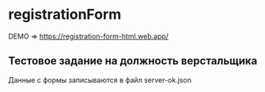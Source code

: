 # registrationForm
DEMO => https://registration-form-html.web.app/

## Тестовое задание на должность верстальщика

Данные с формы записываются в файл server-ok.json
